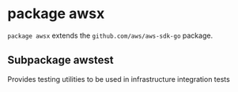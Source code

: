 # package awsx

`package awsx` extends the `github.com/aws/aws-sdk-go` package.

## Subpackage awstest

Provides testing utilities to be used in infrastructure integration tests


